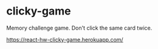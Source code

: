 # clicky-game
Memory challenge game.
Don't click the same card twice.

https://react-hw-clicky-game.herokuapp.com/
